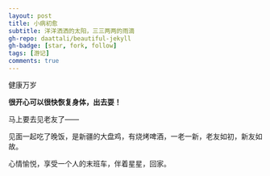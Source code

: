 ```yaml
---
layout: post
title: 小病初愈
subtitle: 洋洋洒洒的太阳，三三两两的雨滴
gh-repo: daattali/beautiful-jekyll
gh-badge: [star, fork, follow]
tags: [游记]
comments: true
---
```


健康万岁

**很开心可以很快恢复身体，出去耍！**

马上要去见老友了——

见面一起吃了晚饭，是新疆的大盘鸡，有烧烤啤酒，一老一新，老友如初，新友如故。

心情愉悦，享受一个人的末班车，伴着星星，回家。
